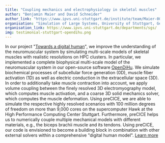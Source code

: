 ```yaml
---
title: "Coupling mechanics and electrophysiology in skeletal muscles"
author: "Benjamin Maier and David Schneider"
author_link: "https://www.ipvs.uni-stuttgart.de/institute/team/Maier-00024/"
organisation: "Simulation of Large Systems, University of Stuttgart, Germany"
organisation_link: https://www.ipvs.uni-stuttgart.de/departments/sgs/
img: testimonial-stuttgart-opendihu.png
---
```

In our project "[Towards a digital human](https://ipvs.informatik.uni-stuttgart.de/SGS/digital_human/index.php)", we improve the understanding of the neuromuscular system by simulating multi-scale models of skeletal muscles with realistic resolutions on HPC clusters. In particular, we implemented a complete biophysical multi-scale model of the neuromuscular system in our open-source software [OpenDiHu](https://github.com/maierbn/opendihu). We simulate biochemical processes of subcellular force generation (0D), muscle fiber activation (1D) as well as electric conduction in the extracellular space (3D). In order to additionally take muscle contraction into account, we apply volume coupling between the finely resolved 3D electromyography model, which computes muscle activation, and a coarse 3D solid mechanics solver, which computes the muscle deformation. Using preCICE, we are able to simulate the respective highly resolved scenarios with 100 million degrees of freedom on more than 9,000 cores on the supercomputer Hawk at the High Performance Computing Center Stuttgart.
Furthermore, preCICE helps us to numerically couple multiple mechanical models with different materials, e.g., the biceps brachii muscle and its tendons. Using preCICE, our code is envisioned to become a building block in combination with other external solvers within a comprehensive "digital human model".
[Learn more](https://upcommons.upc.edu/handle/2117/190149)
